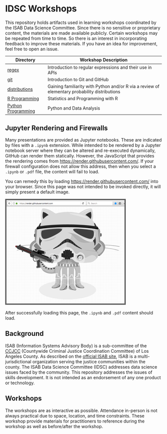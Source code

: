 # IDSC Workshops

This repository holds artifacts used in learning workshops coordinated
by the ISAB Data Science Committee.  Since there is no sensitive
or proprietary content, the materials are made available publicly.
Certain workshops may be repeated from time to time.  So there is an
interest in incorporating feedback to improve these materials.
If you have an idea for improvement, feel free to open an issue.

| Directory | Workshop Description                               |
|-----------|----------------------------------------------------|
| [regex](regex/)| Introduction to regular expressions and their use in APIs |
| [git](git/)| Introduction to Git and GitHub |
| [distributions](distributions/)| Gaining familiarity with Python and/or R via a review of elementary probability distributions|
| [R Programming](ds/r/)| Statistics and Programming with R |
| [Python Programming](ds/python/)| Python and Data Analysis |

## Jupyter Rendering and Firewalls

Many presentations are provided as Jupyter notebooks.
These are indicated by files with a `.ipynb` extension.
While intended to be rendered by a Jupyter notebook server where they
can be altered and re-executed dynamically,
GitHub can render them statically.  However, the JavaScript that
provides the rendering comes from https://render.githubusercontent.com/.
If your firewall configuration does not allow this address,
then when you select a `.ipynb` or `.pdf` file, the content will
fail to load.

You can remedy this by loading https://render.githubusercontent.com/
into your browser.  Since this page was not intended to be
invoked directly, it will simply present a default image.

![Octo Trooper](octotrooper.png)

After successfully loading this page, the `.ipynb` and `.pdf`
content should load.

## Background

ISAB (Information Systems Advisory Body) is a sub-committee of the
[CCJCC](http://ccjcc.lacounty.gov/)
(Countywide Criminal Justice Coordination Committee) of Los Angeles County.
As described on the
[official ISAB site](http://ccjcc.lacounty.gov/Subcommittees-Task-Forces/Information-Systems-Advisory-Board-ISAB),
ISAB is a multi-jurisdictional organization serving the justice communities
within the county.  The ISAB Data Science Committee (IDSC) addresses
data science issues faced by the community.  This repository addresses
the issues of skills development.  It is not intended as an endorsement
of any one product or technology.

## Workshops

The workshops are as interactive as possible.  Attendance in-person is
not always practical due to space, location, and time constraints.
These workshop provide materials for practitioners to reference during
the workshop as well as before/after the workshop.
